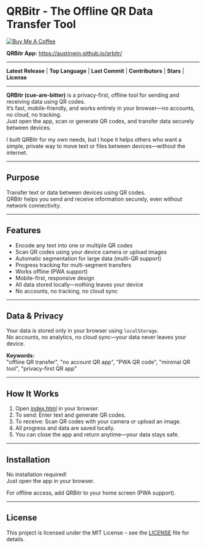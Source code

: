 # QRBitr - The Offline QR Data Transfer Tool

[![Buy Me A Coffee](https://img.shields.io/badge/Buy%20Me%20A%20Coffee-support-yellow?logo=buy-me-a-coffee)](https://www.buymeacoffee.com/austinwin)

**QRBitr App:** https://austinwin.github.io/qrbitr/

---

**Latest Release** | **Top Language** | **Last Commit** | **Contributors** | **Stars** | **License**

---

**QRBitr (cue-are-bitter)** is a privacy-first, offline tool for sending and receiving data using QR codes.  
It’s fast, mobile-friendly, and works entirely in your browser—no accounts, no cloud, no tracking.  
Just open the app, scan or generate QR codes, and transfer data securely between devices.  

I built QRBitr for my own needs, but I hope it helps others who want a simple, private way to move text or files between devices—without the internet.

---

## Purpose

Transfer text or data between devices using QR codes.  
QRBitr helps you send and receive information securely, even without network connectivity.

---

## Features

- Encode any text into one or multiple QR codes
- Scan QR codes using your device camera or upload images
- Automatic segmentation for large data (multi-QR support)
- Progress tracking for multi-segment transfers
- Works offline (PWA support)
- Mobile-first, responsive design
- All data stored locally—nothing leaves your device
- No accounts, no tracking, no cloud sync

---

## Data & Privacy

Your data is stored only in your browser using `localStorage`.  
No accounts, no analytics, no cloud sync—your data never leaves your device.

**Keywords:**  
"offline QR transfer", "no account QR app", "PWA QR code", "minimal QR tool", "privacy-first QR app"

---

## How It Works

1. Open [index.html](index.html) in your browser.
2. To send: Enter text and generate QR codes.
3. To receive: Scan QR codes with your camera or upload an image.
4. All progress and data are saved locally.
5. You can close the app and return anytime—your data stays safe.

---

## Installation

No installation required!  
Just open the app in your browser.

For offline access, add QRBitr to your home screen (PWA support).

---

## License

This project is licensed under the MIT License – see the [LICENSE](LICENSE) file for details.
